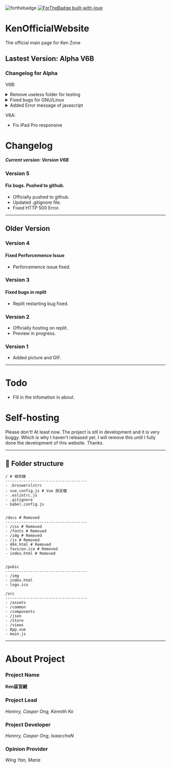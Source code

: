 ![forthebadge](https://svgur.com/i/ezc.svg)
[![ForTheBadge built-with-love](http://ForTheBadge.com/images/badges/built-with-love.svg)](https://GitHub.com/Naereen/)

# KenOfficialWebsite
The official main page for Ken Zone

## Lastest Version: Alpha V6B
### Changelog for Alpha 

V6B:
<details> 
  <summary>Remove useless folder for testing</summary>
   "~/docs"
</details>
<details> 
  <summary>Fixed bugs for GNU/Linux</summary>
  Slow loading & loading incorrect
</details>
<details> 
  <summary>Added Error message of javascript</summary>
   "We're sorry but <%= htmlWebpackPlugin.options.title %> doesn't work properly without JavaScript enabled. Please enable it to continue."
</details>


V6A:
- Fix iPad Pro responsive

# Changelog 
##### Current version: Version V6B

### Version 5 
#### Fix bugs. Pushed to github.

- Officially pushed to github.
- Updated .gitignore file.
- Fixed HTTP 500 Error.

---
## Older Version
### Version 4
#### Fixed Perforcemence Issue

- Perforcemence issue fixed.

### Version 3 
#### Fixed bugs in replit

- Replit restarting bug fixed.

### Version 2 
- Officially hosting on replit.
- Preview in progress.

### Version 1
- Added picture and GIF.

------

# Todo
- Fill in the infomation in about.

# Self-hosting

Please don't! At least now. The project is stll in development and it is very buggy. Which is why I haven't released yet. I will remove this until I fully done the development of this website. Thanks.

- - - -
## 🔩 Folder structure 
```
/ # 根目錄
------------------------------------
- .broswerslstrc 
- vue.config.js # Vue 設定檔
- .eslintrc.js
- .gitignore
- babel.config.js


/docs # Removed
------------------------------------
- /css # Removed
- /fonts # Removed
- /img # Removed
- /js # Removed
- 404.html # Removed
- favicon.ico # Removed
- index.html # Removed


/pubic
------------------------------------
- /img 
- index.html
- logo.ico

/src
------------------------------------
- /assets
- /common
- /components
- /json
- /store
- /views
- App.vue 
- main.js
```
- - - - -

# About Project

### Project Name
**Ken區官網**

### Project Lead
*Hennry, Casper Ong, Kennith Ko*

### Project Developer
*Hennry, Casper Ong, IsaacchaN*

### Opinion Provider
*Wing Yan, Maria*
